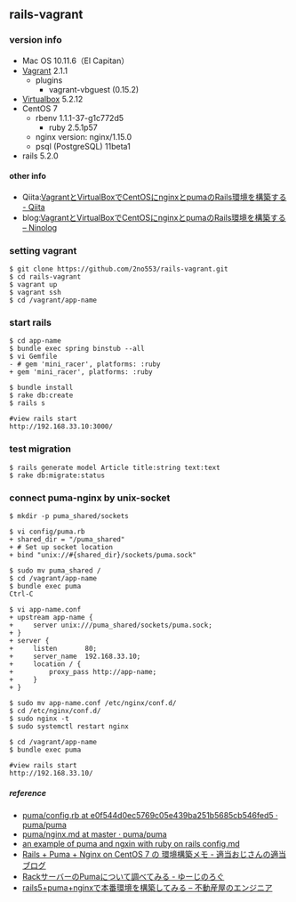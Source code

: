 ## rails-vagrant

### version info
- Mac OS 10.11.6（El Capitan）
- [Vagrant](https://www.vagrantup.com/intro/index.html) 2.1.1
    - plugins
        - vagrant-vbguest (0.15.2)
- [Virtualbox](https://www.virtualbox.org/wiki/Downloads) 5.2.12
- CentOS 7
  - rbenv 1.1.1-37-g1c772d5
    - ruby 2.5.1p57
  - nginx version: nginx/1.15.0
  - psql (PostgreSQL) 11beta1
- rails 5.2.0

#### other info
- Qiita:[VagrantとVirtualBoxでCentOSにnginxとpumaのRails環境を構築する \- Qiita](https://qiita.com/2no553/items/bc786fd1920312353e7e)
- blog:[VagrantとVirtualBoxでCentOSにnginxとpumaのRails環境を構築する – Ninolog](https://ninolog.com/set-rails-virtualbox-vagrant-with-puma-nginx/)

### setting vagrant
```
$ git clone https://github.com/2no553/rails-vagrant.git
$ cd rails-vagrant
$ vagrant up
$ vagrant ssh
$ cd /vagrant/app-name
```

### start rails
```
$ cd app-name
$ bundle exec spring binstub --all
$ vi Gemfile
- # gem 'mini_racer', platforms: :ruby
+ gem 'mini_racer', platforms: :ruby

$ bundle install
$ rake db:create
$ rails s

#view rails start
http://192.168.33.10:3000/
```

### test migration
```
$ rails generate model Article title:string text:text
$ rake db:migrate:status
```

### connect puma-nginx by unix-socket
```
$ mkdir -p puma_shared/sockets

$ vi config/puma.rb
+ shared_dir = "/puma_shared"
+ # Set up socket location
+ bind "unix://#{shared_dir}/sockets/puma.sock"

$ sudo mv puma_shared /
$ cd /vagrant/app-name
$ bundle exec puma
Ctrl-C
```
```
$ vi app-name.conf
+ upstream app-name {
+     server unix:///puma_shared/sockets/puma.sock;
+ }
+ server {
+     listen       80;
+     server_name  192.168.33.10;
+     location / {
+         proxy_pass http://app-name;
+     }
+ }

$ sudo mv app-name.conf /etc/nginx/conf.d/
$ cd /etc/nginx/conf.d/
$ sudo nginx -t
$ sudo systemctl restart nginx
```
```
$ cd /vagrant/app-name
$ bundle exec puma

#view rails start
http://192.168.33.10/
```

##### reference
- [puma/config\.rb at e0f544d0ec5769c05e439ba251b5685cb546fed5 · puma/puma](https://github.com/puma/puma/blob/e0f544d0ec5769c05e439ba251b5685cb546fed5/examples/config.rb)
- [puma/nginx\.md at master · puma/puma](https://github.com/puma/puma/blob/master/docs/nginx.md)
- [an example of puma and ngxin with ruby on rails config\.md](https://gist.github.com/duleorlovic/762c4ffdf43c8eb31aa7)
- [Rails \+ Puma \+ Nginx on CentOS 7 の 環境構築メモ \- 適当おじさんの適当ブログ](http://www.subarunari.com/entry/2018/04/04/Rails_%2B_Puma_%2B_Nginx_on_CentOS_7_%E3%81%AE_%E7%92%B0%E5%A2%83%E6%A7%8B%E7%AF%89%E3%83%A1%E3%83%A2)
- [RackサーバーのPumaについて調べてみる \- ゆーじのろぐ](http://arakaji.hatenablog.com/entry/2015/08/03/200502)
- [rails5\+puma\+nginxで本番環境を構築してみる – 不動産屋のエンジニア](https://www.gakusmemo.com/?p=608)
